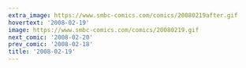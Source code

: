 ```yaml
---
extra_image: https://www.smbc-comics.com/comics/20080219after.gif
hovertext: '2008-02-19'
image: https://www.smbc-comics.com/comics/20080219.gif
next_comic: '2008-02-20'
prev_comic: '2008-02-18'
title: '2008-02-19'
---
```


